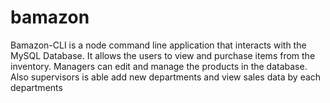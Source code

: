 # bamazon
Bamazon-CLI is a node command line application that interacts with the MySQL Database. It allows the users to view and purchase items from the inventory. Managers can edit and manage the products in the database. Also supervisors is able add new departments and view sales data by each departments

